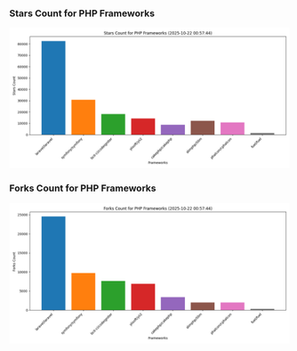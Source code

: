 ### Stars Count for PHP Frameworks

![Stars Chart](./archive/charts/20251022005744_stars_count.png)

### Forks Count for PHP Frameworks

![Forks Chart](./archive/charts/20251022005744_forks_count.png)

